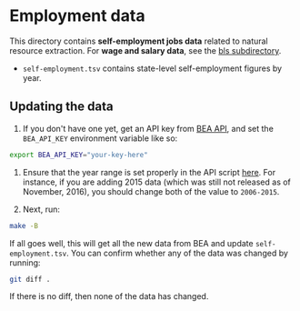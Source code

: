 # Employment data

This directory contains **self-employment jobs data** related to
natural resource extraction. For **wage and salary data**, see the
[bls subdirectory](bls/).

* `self-employment.tsv` contains state-level self-employment figures
  by year.

## Updating the data

1. If you don't have one yet, get an API key from [BEA API][API],
   and set the `BEA_API_KEY` environment variable like so:

  ```sh
  export BEA_API_KEY="your-key-here"
  ```

1. Ensure that the year range is set properly in the API script
   [here](get-bea-jobs.js#L11).  For instance, if you are adding
   2015 data (which was still not released as of November, 2016),
   you should change both of the value to `2006-2015`.

1. Next, run:

  ```sh
  make -B
  ```

If all goes well, this will get all the new data from BEA and update
`self-employment.tsv`. You can confirm whether any of the data was
changed by running:

```sh
git diff .
```

If there is no diff, then none of the data has changed.

[BEA]: http://www.bea.gov/
[API]: http://www.bea.gov/API/
